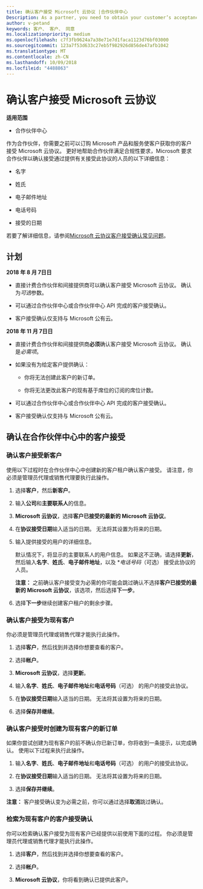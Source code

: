 ```yaml
---
title: 确认客户接受 Microsoft 云协议 |合作伙伴中心
Description: As a partner, you need to obtain your customer’s acceptance of the Microsoft Cloud Agreement before you can order Microsoft products and services for that customer. To better help partners meet compliance requirements, Microsoft asks partners to confirm acceptance by providing certain details regarding the person who accepted the agreement.
author: v-petand
keywords: 客户、 客户、 同意
ms.localizationpriority: medium
ms.openlocfilehash: c7f3fb9624a7a38e71e7d1faca1123d76bf03000
ms.sourcegitcommit: 123a7f53d633c27eb5f982926d856de47afb1042
ms.translationtype: MT
ms.contentlocale: zh-CN
ms.lasthandoff: 10/09/2018
ms.locfileid: "4488863"
---
```

# <a name="confirm-customer-acceptance-of-the-microsoft-cloud-agreement"></a>确认客户接受 Microsoft 云协议

**适用范围**
-  合作伙伴中心

作为合作伙伴，你需要之前可以订购 Microsoft 产品和服务使客户获取你的客户接受 Microsoft 云协议。 更好地帮助合作伙伴满足合规性要求，Microsoft 要求合作伙伴以确认接受通过提供有关接受此协议的人员的以下详细信息： 

-   名字

-   姓氏

-   电子邮件地址

-   电话号码

-   接受的日期

若要了解详细信息，请参阅[Microsoft 云协议客户接受确认常见问题](https://docs.microsoft.com/en-us/partner-center/confirm-consent-faq)。

## <a name="schedule"></a>计划

**2018 年 8 月 7日日**

-   直接计费合作伙伴和间接提供商可以确认客户接受 Microsoft 云协议。 确认为*可选*参数。

-   可以通过合作伙伴中心或合作伙伴中心 API 完成的客户接受确认。

-   客户接受确认仅支持与 Microsoft 公有云。


**2018 年 11 月 7日日**

-   直接计费合作伙伴和间接提供商**必须**确认客户接受 Microsoft 云协议。 确认是*必需项*。

-   如果没有为给定客户提供确认：

    -   你将无法创建此客户的新订单。

    -   你将无法更改此客户的现有基于席位的订阅的席位计数。

-   可以通过合作伙伴中心或合作伙伴中心 API 完成的客户接受确认。

-   客户接受确认仅支持与 Microsoft 公有云。


## <a name="confirming-customer-acceptance-in-partner-center"></a>确认在合作伙伴中心中的客户接受

### <a name="confirm-customer-acceptance-for-a-new-customer"></a>确认客户接受新客户

使用以下过程时在合作伙伴中心中创建新的客户租户确认客户接受。 请注意，你必须是管理员代理或销售代理要执行此操作。 
1.  选择**客户**，然后**新客户**。

2.  输入**公司**和**主要联系人**的信息。

3.  **Microsoft 云协议**，选择**客户已接受的最新的 Microsoft 云协议**。 

4.  在**协议接受日期**输入适当的日期。 无法将其设置为将来的日期。

5.  输入提供接受的用户的详细信息。 

    默认情况下，将显示的主要联系人的用户信息。 如果这不正确，请选择**更新**，然后输入**名字**、**姓氏**、**电子邮件地址**，以及 **电话号码*（可选） 接受此协议的人员。

    **注意：** 之前确认客户接受变为必需的你可能会跳过确认不选择**客户已接受的最新的 Microsoft 云协议**，该选项，然后选择**下一步**。

6.  选择**下一步**继续创建客户租户的剩余步骤。

### <a name="confirm-customer-acceptance-for-an-existing-customer"></a>确认客户接受为现有客户

你必须是管理员代理或销售代理才能执行此操作。 

1.  选择**客户**，然后找到并选择你想要查看的客户。 

2.  选择**帐户**。

3.  **Microsoft 云协议**，选择**更新**。

4.  输入**名字**、**姓氏**、**电子邮件地址**和**电话号码**（可选） 的用户的接受此协议。

5.  在**协议接受日期**输入适当的日期。 无法将其设置为将来的日期。

6.  选择**保存并继续**。

### <a name="confirm-customer-acceptance-while-creating-new-order-for-an-existing-customer"></a>确认客户接受时创建为现有客户的新订单

如果你尝试创建为现有客户的前不确认你已新订单，你将收到一条提示，以完成确认。 使用以下过程来执行此操作。 

1.  输入**名字**、**姓氏**、**电子邮件地址**和**电话号码**（可选） 的用户的接受此协议。

2.  在**协议接受日期**输入适当的日期。 无法将其设置为将来的日期。

3.  选择**保存并继续**。

**注意：** 客户接受确认变为必需之前，你可以通过选择**取消**跳过确认。

### <a name="retrieve-confirmation-of-customer-acceptance-for-an-existing-customer"></a>检索为现有客户的客户接受确认

你可以检索确认客户接受为现有客户已经提供以前使用下面的过程。 你必须是管理员代理或销售代理才能执行此操作。 

1.  选择**客户**，然后找到并选择你想要查看的客户。 

2.  选择**帐户**。

3.  **Microsoft 云协议**，你将看到确认已提供此客户。

